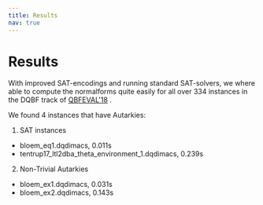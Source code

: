 ```yaml
---
title: Results
nav: true
---
```


# Results

With improved SAT-encodings and running standard SAT-solvers, we where able to compute the normalforms quite easily for all over 334 instances in the DQBF track of [QBFEVAL'18](http://www.qbflib.org/qbfeval18.php)
.

We found 4 instances that have Autarkies:

1. SAT instances 
  - bloem\_eq1.dqdimacs, 0.011s
  - tentrup17\_ltl2dba\_theta\_environment\_1.dqdimacs, 0.239s
  
  
2. Non-Trivial Autarkies
  - bloem\_ex1.dqdimacs, 0.031s
  - bloem\_ex2.dqdimacs, 0.143s
  
